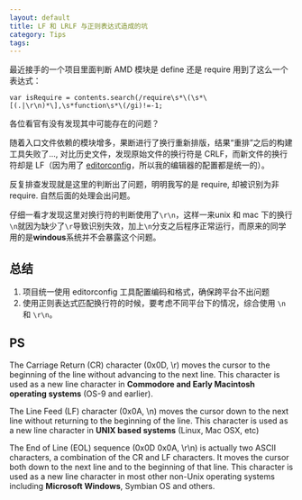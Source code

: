 ```yaml
---
layout: default
title: LF 和 LRLF 与正则表达式造成的坑 
category: Tips
tags: 
---
```


最近接手的一个项目里面判断 AMD 模块是 define 还是 require 用到了这么一个表达式：

    var isRequire = contents.search(/require\s*\(\s*\[(.|\r\n)*\],\s*function\s*\(/gi)!=-1;
  
各位看官有没有发现其中可能存在的问题？

随着入口文件依赖的模块增多，果断进行了换行重新排版，结果“重排”之后的构建工具失败了..., 对比历史文件，发现原始文件的换行符是 CRLF，而新文件的换行符却是 LF（因为用了 [editorconfig](http://editorconfig.org/)，所以我的编辑器的配置都是统一的）。

反复排查发现就是这里的判断出了问题，明明我写的是 require, 却被识别为非 require. 自然后面的处理会出问题。

仔细一看才发现这里对换行符的判断使用了`\r\n`，这样一来unix 和 mac 下的换行`\n`就因为缺少了`\r`导致识别失效，加上`\n`分支之后程序正常运行，而原来的同学用的是**windous**系统并不会暴露这个问题。


## 总结
1. 项目统一使用 editorconfig 工具配置编码和格式，确保跨平台不出问题
2. 使用正则表达式匹配换行符的时候，要考虑不同平台下的情况，综合使用 `\n` 和 `\r\n`。

## PS
The Carriage Return (CR) character (0x0D, \r) moves the cursor to the beginning of the line without advancing to the next line. This character is used as a new line character in **Commodore and Early Macintosh operating systems** (OS-9 and earlier).

The Line Feed (LF) character (0x0A, \n) moves the cursor down to the next line without returning to the beginning of the line. This character is used as a new line character in **UNIX based systems** (Linux, Mac OSX, etc)

The End of Line (EOL) sequence (0x0D 0x0A, \r\n) is actually two ASCII characters, a combination of the CR and LF characters. It moves the cursor both down to the next line and to the beginning of that line. This character is used as a new line character in most other non-Unix operating systems including **Microsoft Windows**, Symbian OS and others.
